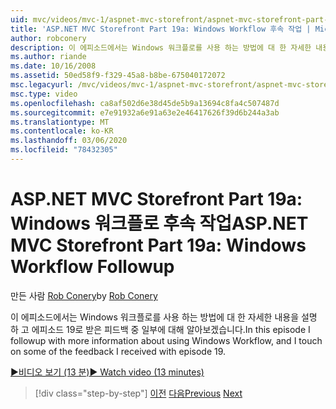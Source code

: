 ```yaml
---
uid: mvc/videos/mvc-1/aspnet-mvc-storefront/aspnet-mvc-storefront-part-19a-windows-workflow-followup
title: 'ASP.NET MVC Storefront Part 19a: Windows Workflow 후속 작업 | Microsoft Docs'
author: robconery
description: 이 에피소드에서는 Windows 워크플로를 사용 하는 방법에 대 한 자세한 내용을 설명 하 고 에피소드 19로 받은 피드백 중 일부에 대해 알아보겠습니다.
ms.author: riande
ms.date: 10/16/2008
ms.assetid: 50ed58f9-f329-45a8-b8be-675040172072
msc.legacyurl: /mvc/videos/mvc-1/aspnet-mvc-storefront/aspnet-mvc-storefront-part-19a-windows-workflow-followup
msc.type: video
ms.openlocfilehash: ca8af502d6e38d45de5b9a13694c8fa4c507487d
ms.sourcegitcommit: e7e91932a6e91a63e2e46417626f39d6b244a3ab
ms.translationtype: MT
ms.contentlocale: ko-KR
ms.lasthandoff: 03/06/2020
ms.locfileid: "78432305"
---
```

# <a name="aspnet-mvc-storefront-part-19a-windows-workflow-followup"></a><span data-ttu-id="d0508-103">ASP.NET MVC Storefront Part 19a: Windows 워크플로 후속 작업</span><span class="sxs-lookup"><span data-stu-id="d0508-103">ASP.NET MVC Storefront Part 19a: Windows Workflow Followup</span></span>

<span data-ttu-id="d0508-104">만든 사람 [Rob Conery](https://github.com/robconery)</span><span class="sxs-lookup"><span data-stu-id="d0508-104">by [Rob Conery](https://github.com/robconery)</span></span>

<span data-ttu-id="d0508-105">이 에피소드에서는 Windows 워크플로를 사용 하는 방법에 대 한 자세한 내용을 설명 하 고 에피소드 19로 받은 피드백 중 일부에 대해 알아보겠습니다.</span><span class="sxs-lookup"><span data-stu-id="d0508-105">In this episode I followup with more information about using Windows Workflow, and I touch on some of the feedback I received with episode 19.</span></span>

[<span data-ttu-id="d0508-106">&#9654;비디오 보기 (13 분)</span><span class="sxs-lookup"><span data-stu-id="d0508-106">&#9654; Watch video (13 minutes)</span></span>](https://channel9.msdn.com/Blogs/ASP-NET-Site-Videos/aspnet-mvc-storefront-part-19a-windows-workflow-followup)

> [!div class="step-by-step"]
> <span data-ttu-id="d0508-107">[이전](aspnet-mvc-storefront-part-19-processing-orders-with-windows-workflow.md)
> [다음](aspnet-mvc-storefront-part-20-logging.md)</span><span class="sxs-lookup"><span data-stu-id="d0508-107">[Previous](aspnet-mvc-storefront-part-19-processing-orders-with-windows-workflow.md)
[Next](aspnet-mvc-storefront-part-20-logging.md)</span></span>
